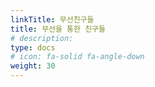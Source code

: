 ```yaml
---
linkTitle: 무선친구들
title: 무선을 통한 친구들
# description: 
type: docs
# icon: fa-solid fa-angle-down
weight: 30
---
```





